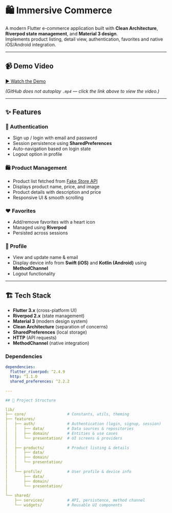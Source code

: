# 🛍️ Immersive Commerce

A modern Flutter e-commerce application built with **Clean Architecture**, **Riverpod state management**, and **Material 3 design**.  
Implements product listing, detail view, authentication, favorites and native iOS/Android integration.

---

## 📹 Demo Video
[▶ Watch the Demo](./video.mp4)

*(GitHub does not autoplay `.mp4` — click the link above to view the video.)*

---

## ✨ Features

### 🔐 Authentication
- Sign up / login with email and password  
- Session persistence using **SharedPreferences**  
- Auto-navigation based on login state  
- Logout option in profile  

### 🛍️ Product Management
- Product list fetched from [Fake Store API](https://api.escuelajs.co/api/v1/products/)  
- Displays product name, price, and image  
- Product details with description and price  
- Responsive UI & smooth scrolling  

### ❤️ Favorites
- Add/remove favorites with a heart icon  
- Managed using **Riverpod**  
- Persisted across sessions  

### 👤 Profile
- View and update name & email  
- Display device info from **Swift (iOS)** and **Kotlin (Android)** using **MethodChannel**  
- Logout functionality  

---

## 🏗️ Tech Stack

- **Flutter 3.x** (cross-platform UI)  
- **Riverpod 2.x** (state management)  
- **Material 3** (modern design system)  
- **Clean Architecture** (separation of concerns)  
- **SharedPreferences** (local storage)  
- **HTTP** (API requests)  
- **MethodChannel** (native integration)  

### Dependencies
```yaml
dependencies:
  flutter_riverpod: ^2.4.9
  http: ^1.1.0
  shared_preferences: ^2.2.2
  
---

## 📂 Project Structure

lib/
├── core/                  # Constants, utils, theming
├── features/
│   ├── auth/              # Authentication (login, signup, session)
│   │   ├── data/          # Data sources & repositories
│   │   ├── domain/        # Entities & use cases
│   │   └── presentation/  # UI screens & providers
│   │
│   ├── products/          # Product listing & details
│   │   ├── data/
│   │   ├── domain/
│   │   └── presentation/
│   │
│   └── profile/           # User profile & device info
│       ├── data/
│       ├── domain/
│       └── presentation/
│
└── shared/
    ├── services/          # API, persistence, method channel
    └── widgets/           # Reusable UI components
